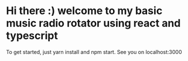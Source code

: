 # Hi there :) welcome to my basic music radio rotator using react and typescript

To get started, just yarn install and npm start. See you on localhost:3000

